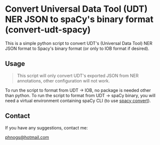 # Convert Universal Data Tool (UDT) NER JSON to spaCy's binary format (convert-udt-spacy)
This is a simple python script to convert UDT's (Universal Data Tool) NER JSON format to Spacy's binary format (or only to IOB format if desired).

## Usage
> This script will only convert UDT's exported JSON from NER annotations, other configuration will not work.

To run the script to format from UDT -> IOB, no package is needed other than python.
To run the script to format from UDT -> spaCy binary, you will need a virtual environment containing spaCy CLI (to use [spacy convert](https://spacy.io/api/cli#convert)).

## Contact

If you have any suggestions, contact me:

<phnogs@hotmail.com>
